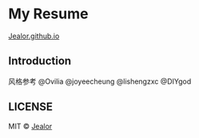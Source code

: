 # My Resume

[Jealor.github.io](http://Jealor.github.io)

## Introduction

风格参考 @Ovilia @joyeecheung @lishengzxc @DIYgod

## LICENSE

MIT © [Jealor](http://github.com/Jealor)